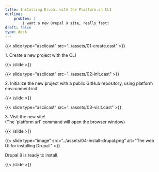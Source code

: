 ```yaml
---
title: Installing Drupal with the Platform.sh CLI
outline:
    problem: |
        I want a new Drupal 8 site, really fast!
draft: false
type: deck
---
```


{{< slide type="asciicast" src="../assets/01-create.cast" >}}
<p>1. Create a new project with the CLI</p>
{{< /slide >}}

{{< slide type="asciicast" src="../assets/02-init.cast" >}}
<p>2. Initialize the new project with a public GitHub repository, using <span class="hljs">platform environment:init</span></p>
{{< /slide >}}

{{< slide type="asciicast" src="../assets/03-visit.cast" >}}
<p>3. Visit the new site! <br/>(The `platform url` command will open the browser window)</p>
{{< /slide >}}

{{< slide type="image" src="../assets/04-install-drupal.png" alt="The web UI for installing Drupal." >}}
<p style="margin-top: 1em;">Drupal 8 is ready to install.</p>
{{< /slide >}}
